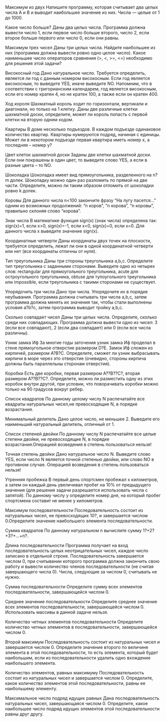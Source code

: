 Максимум из двух
Напишите программу, которая считывает два целых числа A и B и выводит наибольшее значение из них. Числа — целые от 1 до 1000.

Какое число больше?
Даны два целых числа. Программа должна вывести число 1, если первое число больше второго, число 2, если второе больше первого или число 0, если они равны.

Максимум трех чисел
Даны три целых числа. Найдите наибольшее из них (программа должна вывести ровно одно целое число).
Какое наименьшее число операторов сравнения (>, <, >=, <=) необходимо для решения этой задачи?

Високосный год
Дано натуральное число. Требуется определить, является ли год с данным номером високосным. Если год является високосным, то выведите YES, иначе выведите NO. Напомним, что в соответствии с григорианским календарем, год является високосным, если его номер кратен 4, но не кратен 100, а также если он кратен 400.

Ход короля
Шахматный король ходит по горизонтали, вертикали и диагонали, но только на 1 клетку. Даны две различные клетки шахматной доски, определите, может ли король попасть с первой клетки на вторую одним ходом.

Квартиры
В доме несколько подъездов. В каждом подъезде одинаковое количество квартир. Квартиры нумеруются подряд, начиная с единицы. Может ли в некотором подъезде первая квартира иметь номер x, а последняя – номер y?

Цвет клеток шахматной доски
Заданы две клетки шахматной доски. Если они покрашены в один цвет, то выведите слово YES, а если в разные цвета – то NO.

Шоколадка
Шоколадка имеет вид прямоугольника, разделенного на n?m долек. Шоколадку можно один раз разломить по прямой на две части. Определите, можно ли таким образом отломить от шоколадки ровно k долек.

Коровы
Для данного числа n<100 закончите фразу “На лугу пасется...” одним из возможных продолжений: “n коров”, “n корова”, “n коровы”, правильно склоняя слово “корова”.

Знак числа
В математике функция sign(x) (знак числа) определена так:
sign(x)=1, если x>0,
sign(x)=-1, если x<0,
sign(x)=0, если x=0.
Для данного числа x выведите значение sign(x).

Координатные четверти
Даны координаты двух точек на плоскости, требуется определить, лежат ли они в одной координатной четверти или нет (все координаты отличны от нуля).

Тип треугольника
Даны три стороны треугольника a,b,c. Определите тип треугольника с заданными сторонами. Выведите одно из четырех слов: rectangular для прямоугольного треугольника, acute для остроугольного треугольника, obtuse для тупоугольного треугольника или impossible, если треугольника с такими сторонами не существует.

Упорядочить три числа
Дано три числа. Упорядочите их в порядке неубывания. Программа должна считывать три числа a,b,c, затем программа должна менять их значения так, чтобы стали выполнены условия a?b?c, затем программа выводит тройку a,b,c.

Сколько совпадает чисел
Даны три целых числа. Определите, сколько среди них совпадающих. Программа должна вывести одно из чисел: 3 (если все совпадают), 2 (если два совпадает) или 0 (если все числа различны).

Узник замка Иф
За многие годы заточения узник замка Иф проделал в стене прямоугольное отверстие размером D?E. Замок Иф сложен из кирпичей, размером A?B?C. Определите, сможет ли узник выбрасывать кирпичи в море через это отверстие (очевидно, стороны кирпича должны быть параллельны сторонам отверстия).

Коробки
Есть две коробки, первая размером A??B??C?, вторая размером A??B??C?. Определите, можно ли разместить одну из этих коробок внутри другой, при условии, что поворачивать коробки можно только на 90 градусов вокруг ребер.

Список квадратов
По данному целому числу N распечатайте все квадраты натуральных чисел,не превосходящие N, в порядке возрастания.

Минимальный делитель
Дано целое число, не меньшее 2. Выведите его наименьший натуральный делитель, отличный от 1.

Список степеней двойки
По данному числу N распечатайте все целые степени двойки, не превосходящие N, в порядке возрастания.Операцией возведения в степень пользоваться нельзя!

Точная степень двойки
Дано натуральное число N. Выведите слово YES, если число N является точной степенью двойки, или слово NO в противном случае. Операцией возведения в степень пользоваться нельзя!

Утренняя пробежка
В первый день спортсмен пробежал x километров, а затем он каждый день увеличивал пробег на 10% от предыдущего значения (для решения задачи разрешается использовать числа с запятой).
По данному числу y определите номер дня, на который пробег спортсмена составит не менее y километров.

Максимум последовательности
Последовательность состоит из натуральных чисел, не превосходящих 10?, и завершается числом 0.Определите значение наибольшего элемента последовательности.

Сумма квадратов
По данному натуральном n вычислите сумму 1?+2?+3?+...+n?.

Длина последовательности
Программа получает на вход последовательность целых неотрицательных чисел, каждое число записано в отдельной строке. Последовательность завершается числом 0, при считывании которого программа должна закончить свою работу и вывести количество членов последовательности (не считая завершающего числа 0).
Числа, следующие за числом 0, считывать не нужно.

Сумма последовательности
Определите сумму всех элементов последовательности, завершающейся числом 0.

Среднее значение последовательности
Определите среднее значение всех элементов последовательности, завершающейся числом 0. Использовать массивы в данной задаче нельзя.

Количество четных элементов последовательности
Определите количество четных элементов в последовательности, завершающейся числом 0.

Второй максимум
Последовательность состоит из натуральных чисел и завершается числом 0. Определите значение второго по величине элемента в этой последовательности, то есть элемента, который будет наибольшим, если из последовательности удалить одно вхождение наибольшего элемента.

Количество элементов, равных максимуму
Последовательность состоит из натуральных чисел и завершается числом 0. Определите, какое количество элементов этой последовательности, равны ее наибольшему элементу.

Максимальное число подряд идущих равных
Дана последовательность натуральных чисел, завершающаяся числом 0. Определите, какое наибольшее число подряд идущих элементов этой последовательности равны друг другу.


